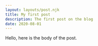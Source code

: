 ```yaml
---
layout: layouts/post.njk
title: My first post
description: The first post on the blog
date: 2020-08-01
---
```

Hello, here is the body of the post.

